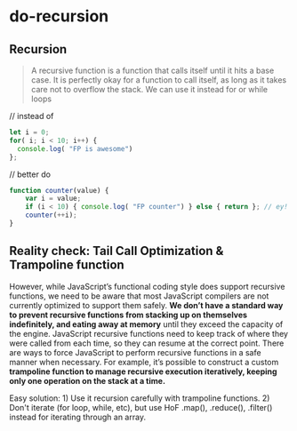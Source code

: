 # do-recursion

## Recursion

> A recursive function is a function that calls itself until it hits a base case. It is perfectly okay for a function to call itself, as long as it takes care not to overflow the stack. We can use it instead for or while loops

// instead of

```javascript
let i = 0;
for( i; i < 10; i++) {
  console.log( "FP is awesome")
};
```

// better do

```javascript
function counter(value) {
    var i = value;
    if (i < 10) { console.log( "FP counter") } else { return }; // ey! we still use if :(
    counter(++i);
}
```

## Reality check: Tail Call Optimization & Trampoline function

However, while JavaScript’s functional coding style does support recursive functions, we need to be aware that most JavaScript compilers are not currently optimized to support them safely. **We don’t have a standard way to prevent recursive functions from stacking up on themselves indefinitely, and eating away at memory** until they exceed the capacity of the engine. JavaScript recursive functions need to keep track of where they were called from each time, so they can resume at the correct point. There are ways to force JavaScript to perform recursive functions in a safe manner when necessary. For example, it’s possible to construct a custom **trampoline function to manage recursive execution iteratively, keeping only one operation on the stack at a time.**

Easy solution: 1\) Use it recursion carefully with trampoline functions. 2\) Don't iterate \(for loop, while, etc\), but use HoF .map\(\), .reduce\(\), .filter\(\) instead for iterating through an array.

